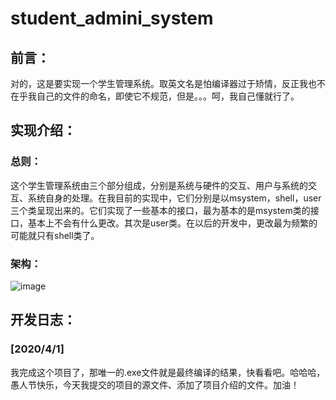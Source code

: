# student_admini_system

## 前言：

对的，这是要实现一个学生管理系统。取英文名是怕编译器过于矫情，反正我也不在乎我自己的文件的命名，即使它不规范，但是。。。呵，我自己懂就行了。

## 实现介绍：



### 总则：

这个学生管理系统由三个部分组成，分别是系统与硬件的交互、用户与系统的交互、系统自身的处理。在我目前的实现中，它们分别是以msystem，shell，user三个类呈现出来的。它们实现了一些基本的接口，最为基本的是msystem类的接口，基本上不会有什么更改。其次是user类。在以后的开发中，更改最为频繁的可能就只有shell类了。

### 架构：

![image](https://user-images.githubusercontent.com/102666293/161286444-e7587d98-8623-4d31-81c4-c70c9a22f80f.png)

## 开发日志：

### [2020/4/1]
我完成这个项目了，那唯一的.exe文件就是最终编译的结果，快看看吧。哈哈哈，愚人节快乐，今天我提交的项目的源文件、添加了项目介绍的文件。加油！
